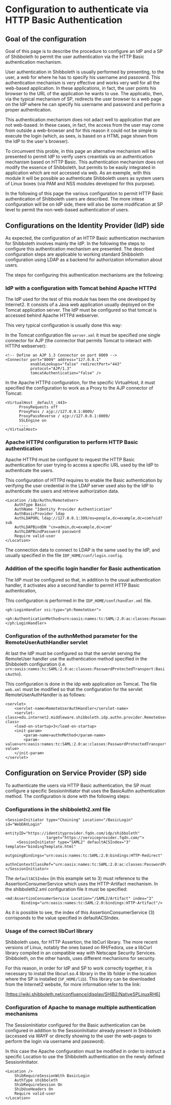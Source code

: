 Configuration to authenticate via HTTP Basic Authentication
===========================================================


Goal of the configuration
-------------------------

Goal of this page is to describe the procedure to configure an IdP and a SP of Shibboleth to permit the user authentication via
the HTTP Basic authentication mechanism.

User authentication in Shibboleth is usually performed by presenting, to the user, a web for where he has to specify his username
and passowrd. This authentication mechanism is very effective and works very well for all the web-based application.
In these applications, in fact, the user points his browser to the URL of the application he wants to use. The applicatio, then,
via the typical mechanism of SP, redirects the user browser to a web page on the IdP where he can specify his username and password
and perform a proper authentication.

This authentication mechanism does not adact well to application that are not web-based. In these cases, in fact, the access from the
user may come from outside a web-browser and for this reason it could not be simple to execute the login (which, as sees, is based on
a HTML page shown from the IdP to the user's browser).

To circumvent this proble, in this page an alternative mechanism will be presented to permit IdP to verify users creantials via an
authentication mechanism based on HTTP Basic. This authentication mechanism does not modify the essence of Shibboleth, but permits to
be easily integrated in application which are not accessed via web.
As an exemple, with this module it will be possible ao authenticate Shibboleth users as system users of Linux boxes (via PAM and NSS
modules developed for this purpose).

In the following of this page the various configuration to permit HTTP Basic authentication of Shibboleth users are described.
The more intese configuration will be on IdP side, there will also be some modification at SP level to permit the non-web-based
authentication of users.


Configurations on the Identity Provider (IdP) side
--------------------------------------------------

As expected, the configuration of an HTTP Basic authentication mechanism for Shibboleth involves mainly the IdP.
In the following the steps to configure this authentication mechanism are presented.
The described configuration steps are applicable to working standard Shibboleth configuration using LDAP as a backend for authorization
information about users.

The steps for configuring this authentication mechanisms are the following:

### IdP with a configuration with Tomcat behind Apache HTTPd

The IdP used for the test of this module has been the one developed by Internet2.
It consists of a Java web application usually deployed on the Tomcat application server.
The IdP must be configured so that tomcat is accessed behind Apache HTTPd webserver.

This very typical configuration is usually done this way:

In the Tomcat configuration file `server.xml` it must be specified one single connector for AJP (the connector that permits Tomcat to
interact with HTTPd webserver):

    <!-- Define an AJP 1.3 Connector on port 8009 -->
    <Connector port="8009" address="127.0.0.1"
               enableLookups="false" redirectPort="443"
               protocol="AJP/1.3"
               tomcatAuthentication="false" />

In the Apache HTTPd configuration, for the specific VirtualHost, it must specified the configuration to work as a Proxy to the
AJP connector of Tomcat:

    <VirtualHost _default_:443>
          ProxyRequests off
          ProxyPass / ajp://127.0.0.1:8009/
          ProxyPassReverse / ajp://127.0.0.1:8009/
          SSLEngine on
          ....
    </VirtualHost>


### Apache HTTPd configuration to perform  HTTP Basic authentication

Apache HTTPd must be configuret to request the HTTP Basic authentication for user trying to access a specific URL used by the
IdP to authenticate the users.

This configuration of HTTPd requires to enable the Basic authentication by verifying the user credential in the LDAP server used
also by the IdP to authenticate the users and retrieve authorization data.

    <Location /idp/Authn/RemoteUser>
        AuthType Basic
        AuthName "Identity Provider Authentication"
        AuthBasicProvider ldap
        AuthLDAPURL ldap://127.0.0.1:389/ou=people,dc=example,dc=com?uid?sub
        AuthLDAPBindDN "cn=admin,dc=example,dc=com"
        AuthLDAPBindPassword password
        Require valid-user
    </Location>

The connection data to connect to LDAP is the same used by the IdP, and usually specified in the file `IDP_HOME/conf/login.config`.

### Addition of the specific login handler for Basic authentication

The IdP must be configured so that, in addition to the usual authentication handler, it activates also a second handler to permit HTTP
Basic authentication,

This configuration is performed in the `IDP_HOME/conf/handler.xml` file.

    <ph:LoginHandler xsi:type="ph:RemoteUser">
        <ph:AuthenticationMethod>urn:oasis:names:tc:SAML:2.0:ac:classes:PasswordProtectedTransport:BasicAuthn</ph:AuthenticationMethod>
    </ph:LoginHandler>

### Configuration of the authnMethod parameter for the RemoteUserAuthHandler servlet
At last the IdP must be configured so that the servlet serving the RemoteUser handler use the authentication method specified in the
Shibboleth configuration (i.e. `urn:oasis:names:tc:SAML:2.0:ac:classes:PasswordProtectedTransport:BasicAuthn`).

This configuration is done in the idp web application on Tomcat.
The file `web.xml` must be modified so that the configuration for the servlet RemoteUserAuthHandler is as follows:

    <servlet>
        <servlet-name>RemoteUserAuthHandler</servlet-name>
        <servlet-class>edu.internet2.middleware.shibboleth.idp.authn.provider.RemoteUserAuthServlet</servlet-class>
        <load-on-startup>3</load-on-startup>
        <init-param>
            <param-name>authnMethod</param-name>
            <param-value>urn:oasis:names:tc:SAML:2.0:ac:classes:PasswordProtectedTransport:BasicAuthn</param-value>
        </init-param>
    </servlet>

Configuration on Service Provider (SP) side
-------------------------------------------

To authenticate the users via HTTP Basic authentication, the SP must configure a specific SessionInitiator that uses the BasicAuthn
authentication method.
The configuration is done with the following steps:

### Configurations in the shibboleth2.xml file

    <SessionInitiator type="Chaining" Location="/BasicLogin" id="WebDAVLogin"
                      entityID="https://identityprovider.fqdn.com/idp/shibboleth"
                      target="https://serviceprovider.fqdn.com/">
         <SessionInitiator type="SAML2" defaultACSIndex="3" template="bindingTemplate.html"
                       outgoingBindings="urn:oasis:names:tc:SAML:2.0:bindings:HTTP-Redirect"
                       authnContextClassRef="urn:oasis:names:tc:SAML:2.0:ac:classes:PasswordProtectedTransport:BasicAuthn"/>
    </SessionInitiator>

The `defaultACSIndex` (in this example set to 3) must reference to the AssertionConsumerService which uses the HTTP-Artifact mechanism.
In the shibboleth2.xml configuration file it must be specified:

    <md:AssertionConsumerService Location="/SAML2/Artifact" index="3"
           Binding="urn:oasis:names:tc:SAML:2.0:bindings:HTTP-Artifact"/>

As it is possible to see, the index of this AssertionConsumerService (3) corrisponds to the value specified in defaultACSIndex.

### Usage of the correct libCurl library

Shibboleth uses, for HTTP Assertion, the libCurl library. The more recent versions of Linux, notably the ones based on RH/Fedora,
use a libCurl library compiled in an compatible way with Netscape Security Services.
Shibboleth, on the other hands, uses different mechanisms for security.

For this reason, in order for IdP and SP to work correctly together, it is necessary to install the libcurl.so.4 library in the lib
folder in the location where the SP is installed (`SP_HOME/lib`).
This library can be downloaded from the Internet2 website, for more information refer to the link:

  [https://wiki.shibboleth.net/confluence/display/SHIB2/NativeSPLinuxRH6]

### Configuration of Apache to manage multiple authentication mechanisms
The SessionInitiator configured for the Basic authentication can be configured in addition to the SessionInitiator already present in
Shibboleth (accessed via WAYF or directly showing to the user the web-pages to perform the login via username and password).

In this case the Apache configuration must be modified in order to instruct a specific Location to use the Shibboleth authentication
on the newly defined SessionInitiator.

    <Location />
        ShibRequireSessionWith BasicLogin
        AuthType shibboleth
        ShibRequireSession On
        ShibUseHeaders On
        Require valid-user 
    </Location>

